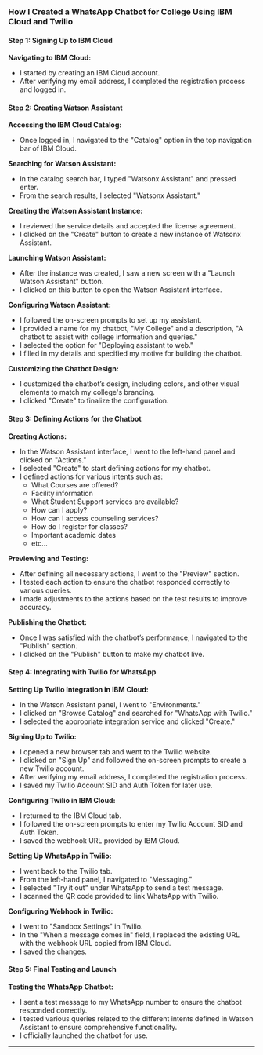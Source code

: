 ### How I Created a WhatsApp Chatbot for College Using IBM Cloud and Twilio

#### Step 1: Signing Up to IBM Cloud

**Navigating to IBM Cloud:**

   - I started by creating an IBM Cloud account.
   - After verifying my email address, I completed the registration process and logged in.

#### Step 2: Creating Watson Assistant

**Accessing the IBM Cloud Catalog:**

   - Once logged in, I navigated to the "Catalog" option in the top navigation bar of IBM Cloud.

**Searching for Watson Assistant:**

   - In the catalog search bar, I typed "Watsonx Assistant" and pressed enter.
   - From the search results, I selected "Watsonx Assistant."

**Creating the Watson Assistant Instance:**

   - I reviewed the service details and accepted the license agreement.
   - I clicked on the "Create" button to create a new instance of Watsonx Assistant.

**Launching Watson Assistant:**

   - After the instance was created, I saw a new screen with a "Launch Watson Assistant" button.
   - I clicked on this button to open the Watson Assistant interface.

**Configuring Watson Assistant:**

   - I followed the on-screen prompts to set up my assistant.
   - I provided a name for my chatbot, "My College" and a description, "A chatbot to assist with college information and queries."
   - I selected the option for "Deploying assistant to web."
   - I filled in my details and specified my motive for building the chatbot.

**Customizing the Chatbot Design:**

   - I customized the chatbot’s design, including colors, and other visual elements to match my college's branding.
   - I clicked "Create" to finalize the configuration.

#### Step 3: Defining Actions for the Chatbot

**Creating Actions:**

   - In the Watson Assistant interface, I went to the left-hand panel and clicked on "Actions."
   - I selected "Create" to start defining actions for my chatbot.
   - I defined actions for various intents such as:
     - What Courses are offered?
     - Facility information
     - What Student Support services are available?
     - How can I apply?
     - How can I access counseling services?
     - How do I register for classes?
     - Important academic dates
     - etc...

**Previewing and Testing:**

   - After defining all necessary actions, I went to the "Preview" section.
   - I tested each action to ensure the chatbot responded correctly to various queries.
   - I made adjustments to the actions based on the test results to improve accuracy.

**Publishing the Chatbot:**

   - Once I was satisfied with the chatbot’s performance, I navigated to the "Publish" section.
   - I clicked on the "Publish" button to make my chatbot live.

#### Step 4: Integrating with Twilio for WhatsApp

**Setting Up Twilio Integration in IBM Cloud:**

   - In the Watson Assistant panel, I went to "Environments."
   - I clicked on "Browse Catalog" and searched for "WhatsApp with Twilio."
   - I selected the appropriate integration service and clicked "Create."

**Signing Up to Twilio:**

   - I opened a new browser tab and went to the Twilio website.
   - I clicked on "Sign Up" and followed the on-screen prompts to create a new Twilio account.
   - After verifying my email address, I completed the registration process.
   - I saved my Twilio Account SID and Auth Token for later use.

**Configuring Twilio in IBM Cloud:**

   - I returned to the IBM Cloud tab.
   - I followed the on-screen prompts to enter my Twilio Account SID and Auth Token.
   - I saved the webhook URL provided by IBM Cloud.

**Setting Up WhatsApp in Twilio:**

   - I went back to the Twilio tab.
   - From the left-hand panel, I navigated to "Messaging."
   - I selected "Try it out" under WhatsApp to send a test message.
   - I scanned the QR code provided to link WhatsApp with Twilio.

**Configuring Webhook in Twilio:**

   - I went to "Sandbox Settings" in Twilio.
   - In the "When a message comes in" field, I replaced the existing URL with the webhook URL copied from IBM Cloud.
   - I saved the changes.

#### Step 5: Final Testing and Launch

**Testing the WhatsApp Chatbot:**

   - I sent a test message to my WhatsApp number to ensure the chatbot responded correctly.
   - I tested various queries related to the different intents defined in Watson Assistant to ensure comprehensive functionality.
   - I officially launched the chatbot for use.

---
